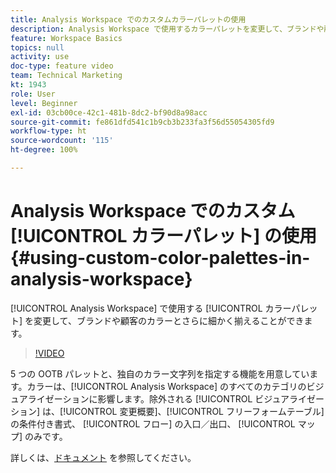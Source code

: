 ```yaml
---
title: Analysis Workspace でのカスタムカラーパレットの使用
description: Analysis Workspace で使用するカラーパレットを変更して、ブランドや顧客のカラーとさらに細かく揃えることができます。
feature: Workspace Basics
topics: null
activity: use
doc-type: feature video
team: Technical Marketing
kt: 1943
role: User
level: Beginner
exl-id: 03cb00ce-42c1-481b-8dc2-bf90d8a98acc
source-git-commit: fe861dfd541c1b9cb3b233fa3f56d55054305fd9
workflow-type: ht
source-wordcount: '115'
ht-degree: 100%

---
```


# Analysis Workspace でのカスタム [!UICONTROL カラーパレット] の使用 {#using-custom-color-palettes-in-analysis-workspace}

[!UICONTROL Analysis Workspace] で使用する [!UICONTROL カラーパレット] を変更して、ブランドや顧客のカラーとさらに細かく揃えることができます。

>[!VIDEO](https://video.tv.adobe.com/v/23876/?quality=12)

5 つの OOTB パレットと、独自のカラー文字列を指定する機能を用意しています。カラーは、[!UICONTROL Analysis Workspace] のすべてのカテゴリのビジュアライゼーションに影響します。除外される [!UICONTROL ビジュアライゼーション] は、[!UICONTROL 変更概要]、[!UICONTROL フリーフォームテーブル] の条件付き書式、 [!UICONTROL フロー] の入口／出口、 [!UICONTROL マップ] のみです。

詳しくは、[ドキュメント](https://experienceleague.adobe.com/docs/analytics/analyze/analysis-workspace/build-workspace-project/color-palettes.html?lang=ja) を参照してください。
